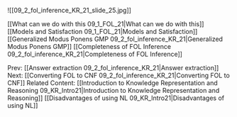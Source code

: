 ﻿

![[09_2_fol_inference_KR_21_slide_25.jpg]]

[[What can we do with this 09_1_FOL_21|What can we do with this]]
[[Models and Satisfaction 09_1_FOL_21|Models and Satisfaction]]
[[Generalized Modus Ponens GMP 09_2_fol_inference_KR_21|Generalized Modus Ponens GMP]]
[[Completeness of FOL Inference 09_2_fol_inference_KR_21|Completeness of FOL Inference]]

Prev: [[Answer extraction 09_2_fol_inference_KR_21|Answer extraction]]
Next: [[Converting FOL to CNF 09_2_fol_inference_KR_21|Converting FOL to CNF]]
Related Content:
[[Introduction to Knowledge Representation and Reasoning 09_KR_Intro21|Introduction to Knowledge Representation and Reasoning]]
[[Disadvantages of using NL 09_KR_Intro21|Disadvantages of using NL]]